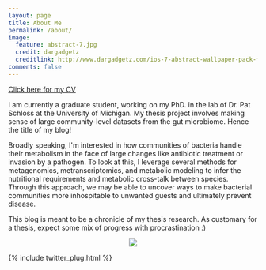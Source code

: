 ```yaml
---
layout: page
title: About Me
permalink: /about/
image:
  feature: abstract-7.jpg
  credit: dargadgetz
  creditlink: http://www.dargadgetz.com/ios-7-abstract-wallpaper-pack-for-iphone-5-and-ipod-touch-retina/
comments: false
---
```


<a href="http://mjenior.github.io/cv/cv.md" class="btn btn-success">Click here for my CV</a>

I am currently a graduate student, working on my PhD. in the lab of Dr. Pat Schloss at the University of Michigan.  My 
thesis project involves making sense of large community-level datasets from the gut microbiome.  Hence the title of my blog!

Broadly speaking, I'm interested in how communities of bacteria handle their metabolism in the face of large changes like 
antibiotic treatment or invasion by a pathogen.  To look at this, I leverage several methods for metagenomics, metranscriptomics, 
and metabolic modeling to infer the nutritional requirements and metabolic cross-talk between species.  Through this approach, 
we may be able to uncover ways to make bacterial communities more inhospitable to unwanted guests and ultimately prevent disease.

This blog is meant to be a chronicle of my thesis research.  As customary for a thesis, expect some mix of progress with procrastination :)

<div style="text-align:center"><img src ="http://phdcomics.com/comics/archive/phd070513s.gif" /></div>


{% include twitter_plug.html %}
